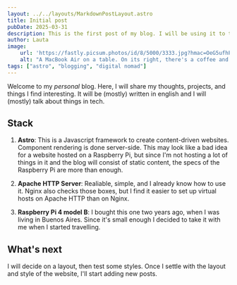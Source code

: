 ```yaml
---
layout: ../../layouts/MarkdownPostLayout.astro
title: Initial post
pubDate: 2025-03-31
description: This is the first post of my blog. I will be using it to test styles and layouts.
author: Lauta
image:
    url: 'https://fastly.picsum.photos/id/8/5000/3333.jpg?hmac=OeG5ufhPYQBd6Rx1TAldAuF92lhCzAhKQKttGfawWuA'
    alt: "A MacBook Air on a table. On its right, there's a coffee and an Iphone. On its left, there's a notebook and a pen."
tags: ["astro", "blogging", "digital nomad"]
---
```

Welcome to my _personal_ blog. Here, I will share my thoughts, projects, and things I find interesting. It will be (mostly) written in english and I will (mostly) talk about things in tech.

## Stack

1. **Astro**: This is a Javascript framework to create content-driven websites. Component rendering is done server-side. This may look like a bad idea for a website hosted on a Raspberry Pi, but since I'm not hosting a lot of things in it and the blog will consist of static content, the specs of the Raspberry Pi are more than enough.

2. **Apache HTTP Server**: Realiable, simple, and I already know how to use it. Nginx also checks those boxes, but I find it easier to set up virtual hosts on Apache HTTP than on Nginx. 

3. **Raspberry Pi 4 model B**: I bought this one two years ago, when I was living in Buenos Aires. Since it's small enough I decided to take it with me when I started travelling.

## What's next

I will decide on a layout, then test some styles. Once I settle with the layout and style of the website, I'll start adding new posts.
